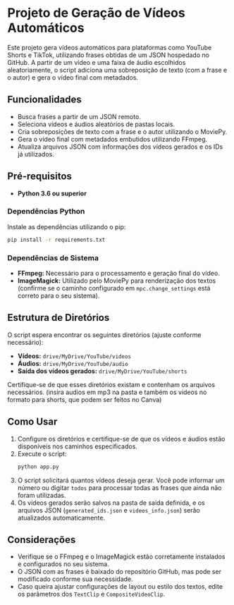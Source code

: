 # Projeto de Geração de Vídeos Automáticos

Este projeto gera vídeos automáticos para plataformas como YouTube Shorts e TikTok, utilizando frases obtidas de um JSON hospedado no GitHub. A partir de um vídeo e uma faixa de áudio escolhidos aleatoriamente, o script adiciona uma sobreposição de texto (com a frase e o autor) e gera o vídeo final com metadados.

## Funcionalidades

- Busca frases a partir de um JSON remoto.
- Seleciona vídeos e áudios aleatórios de pastas locais.
- Cria sobreposições de texto com a frase e o autor utilizando o MoviePy.
- Gera o vídeo final com metadados embutidos utilizando FFmpeg.
- Atualiza arquivos JSON com informações dos vídeos gerados e os IDs já utilizados.

## Pré-requisitos

- **Python 3.6 ou superior**

### Dependências Python

Instale as dependências utilizando o pip:

```bash
pip install -r requirements.txt
```

### Dependências de Sistema

- **FFmpeg:** Necessário para o processamento e geração final do vídeo.
- **ImageMagick:** Utilizado pelo MoviePy para renderização dos textos (confirme se o caminho configurado em `mpc.change_settings` está correto para o seu sistema).

## Estrutura de Diretórios

O script espera encontrar os seguintes diretórios (ajuste conforme necessário):

- **Vídeos:** `drive/MyDrive/YouTube/videos`
- **Áudios:** `drive/MyDrive/YouTube/audio`
- **Saída dos vídeos gerados:** `drive/MyDrive/YouTube/shorts`

Certifique-se de que esses diretórios existam e contenham os arquivos necessários. (insira audios em mp3 na pasta e também os videos no formato para shorts, que podem ser feitos no Canva)

## Como Usar

1. Configure os diretórios e certifique-se de que os vídeos e áudios estão disponíveis nos caminhos especificados.
2. Execute o script:
   ```bash
   python app.py
   ```
3. O script solicitará quantos vídeos deseja gerar. Você pode informar um número ou digitar `todos` para processar todas as frases que ainda não foram utilizadas.
4. Os vídeos gerados serão salvos na pasta de saída definida, e os arquivos JSON (`generated_ids.json` e `videos_info.json`) serão atualizados automaticamente.

## Considerações

- Verifique se o FFmpeg e o ImageMagick estão corretamente instalados e configurados no seu sistema.
- O JSON com as frases é baixado do repositório GitHub, mas pode ser modificado conforme sua necessidade.
- Caso queira ajustar configurações de layout ou estilo dos textos, edite os parâmetros dos `TextClip` e `CompositeVideoClip`.
